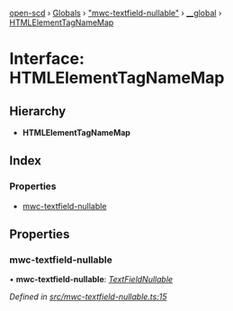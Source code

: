 [open-scd](../README.md) › [Globals](../globals.md) › ["mwc-textfield-nullable"](../modules/_mwc_textfield_nullable_.md) › [__global](../modules/_mwc_textfield_nullable_.__global.md) › [HTMLElementTagNameMap](_mwc_textfield_nullable_.__global.htmlelementtagnamemap.md)

# Interface: HTMLElementTagNameMap

## Hierarchy

* **HTMLElementTagNameMap**

## Index

### Properties

* [mwc-textfield-nullable](_mwc_textfield_nullable_.__global.htmlelementtagnamemap.md#mwc-textfield-nullable)

## Properties

###  mwc-textfield-nullable

• **mwc-textfield-nullable**: *[TextFieldNullable](../classes/_mwc_textfield_nullable_.textfieldnullable.md)*

*Defined in [src/mwc-textfield-nullable.ts:15](https://github.com/openscd/open-scd/blob/c830997/src/mwc-textfield-nullable.ts#L15)*
